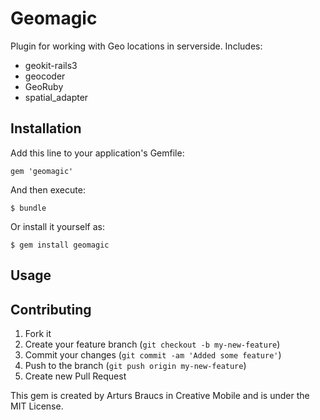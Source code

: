 # Geomagic

Plugin for working with Geo locations in serverside.
Includes:

* geokit-rails3
* geocoder
* GeoRuby
* spatial_adapter

## Installation

Add this line to your application's Gemfile:

    gem 'geomagic'

And then execute:

    $ bundle

Or install it yourself as:

    $ gem install geomagic

## Usage



## Contributing

1. Fork it
2. Create your feature branch (`git checkout -b my-new-feature`)
3. Commit your changes (`git commit -am 'Added some feature'`)
4. Push to the branch (`git push origin my-new-feature`)
5. Create new Pull Request

This gem is created by Arturs Braucs in Creative Mobile and is under the MIT License.